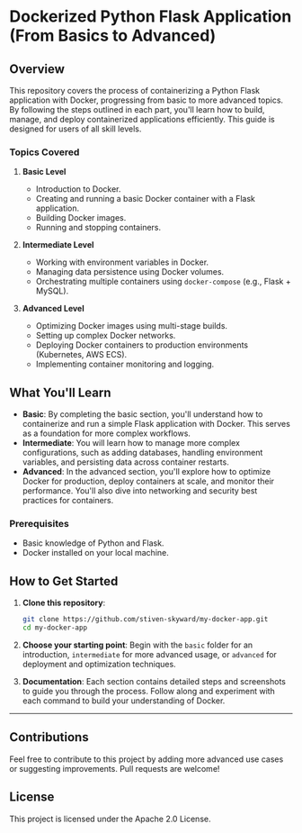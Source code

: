 # Dockerized Python Flask Application (From Basics to Advanced)

## Overview
This repository covers the process of containerizing a Python Flask application with Docker, progressing from basic to more advanced topics. By following the steps outlined in each part, you'll learn how to build, manage, and deploy containerized applications efficiently. This guide is designed for users of all skill levels.

### Topics Covered
1. **Basic Level**
    - Introduction to Docker.
    - Creating and running a basic Docker container with a Flask application.
    - Building Docker images.
    - Running and stopping containers.

2. **Intermediate Level**
    - Working with environment variables in Docker.
    - Managing data persistence using Docker volumes.
    - Orchestrating multiple containers using `docker-compose` (e.g., Flask + MySQL).

3. **Advanced Level**
    - Optimizing Docker images using multi-stage builds.
    - Setting up complex Docker networks.
    - Deploying Docker containers to production environments (Kubernetes, AWS ECS).
    - Implementing container monitoring and logging.

## What You'll Learn
- **Basic**: By completing the basic section, you'll understand how to containerize and run a simple Flask application with Docker. This serves as a foundation for more complex workflows.
- **Intermediate**: You will learn how to manage more complex configurations, such as adding databases, handling environment variables, and persisting data across container restarts.
- **Advanced**: In the advanced section, you'll explore how to optimize Docker for production, deploy containers at scale, and monitor their performance. You'll also dive into networking and security best practices for containers.

### Prerequisites
- Basic knowledge of Python and Flask.
- Docker installed on your local machine.

## How to Get Started
1. **Clone this repository**:
    ```bash
    git clone https://github.com/stiven-skyward/my-docker-app.git
    cd my-docker-app
    ```

2. **Choose your starting point**: Begin with the `basic` folder for an introduction, `intermediate` for more advanced usage, or `advanced` for deployment and optimization techniques.

3. **Documentation**: Each section contains detailed steps and screenshots to guide you through the process. Follow along and experiment with each command to build your understanding of Docker.

---

## Contributions
Feel free to contribute to this project by adding more advanced use cases or suggesting improvements. Pull requests are welcome!

## License
This project is licensed under the Apache 2.0 License.

 
